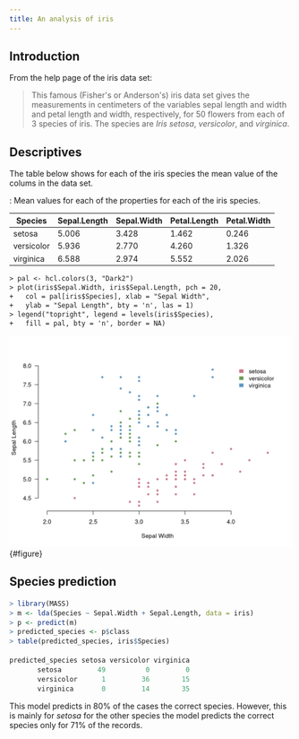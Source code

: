 ```yaml
---
title: An analysis of iris
---
```


## Introduction

From the help page of the iris data set:

> This famous (Fisher's or Anderson's) iris data set gives the
> measurements in centimeters of the variables sepal length and width
> and petal length and width, respectively, for 50 flowers from each of
> 3 species of iris. The species are *Iris setosa*, *versicolor*, and
> *virginica*.

## Descriptives

The table below shows for each of the iris species the mean value of the
colums in the data set.

: Mean values for each of the properties for each of the iris species.

|Species   |Sepal.Length|Sepal.Width|Petal.Length|Petal.Width|
|----------|------------|-----------|------------|-----------|
|setosa    |5.006       |3.428      |1.462       |0.246      |
|versicolor|5.936       |2.770      |4.260       |1.326      |
|virginica |6.588       |2.974      |5.552       |2.026      |

```{.R}
> pal <- hcl.colors(3, "Dark2")
> plot(iris$Sepal.Width, iris$Sepal.Length, pch = 20, 
+   col = pal[iris$Species], xlab = "Sepal Width", 
+   ylab = "Sepal Length", bty = 'n', las = 1)
> legend("topright", legend = levels(iris$Species), 
+   fill = pal, bty = 'n', border = NA)
```

![Relation between sepal length and width for the different iris species.](./figures/iris.png){#figure}

## Species prediction

``` R
> library(MASS)
> m <- lda(Species ~ Sepal.Width + Sepal.Length, data = iris)
> p <- predict(m)
> predicted_species <- p$class
> table(predicted_species, iris$Species)
                 
predicted_species setosa versicolor virginica
       setosa         49          0         0
       versicolor      1         36        15
       virginica       0         14        35
```

This model predicts in 80% of the cases the correct species. However,
this is mainly for *setosa* for the other species the model predicts the
correct species only for 71% of the records.
